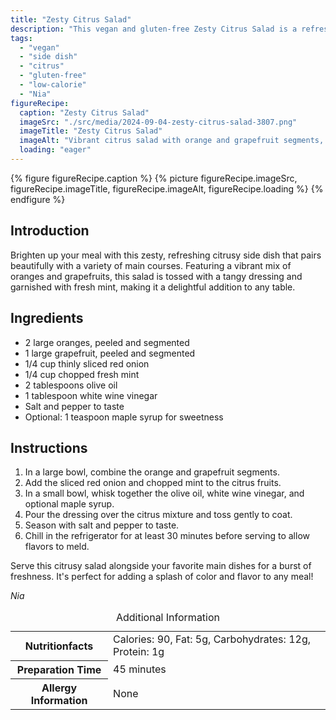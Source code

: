 ```yaml
---
title: "Zesty Citrus Salad"
description: "This vegan and gluten-free Zesty Citrus Salad is a refreshing side dish featuring oranges, grapefruit, and a tangy dressing."
tags:
  - "vegan"
  - "side dish"
  - "citrus"
  - "gluten-free"
  - "low-calorie"
  - "Nia"
figureRecipe: 
  caption: "Zesty Citrus Salad"
  imageSrc: "./src/media/2024-09-04-zesty-citrus-salad-3807.png"
  imageTitle: "Zesty Citrus Salad"
  imageAlt: "Vibrant citrus salad with orange and grapefruit segments, red onions, mint, dressed in olive oil and vinegar on a neutral table."
  loading: "eager"
---
```


{% figure figureRecipe.caption %}
{% picture figureRecipe.imageSrc, figureRecipe.imageTitle, figureRecipe.imageAlt, figureRecipe.loading %}
{% endfigure %}

## Introduction

Brighten up your meal with this zesty, refreshing citrusy side dish that pairs beautifully with a variety of main courses. Featuring a vibrant mix of oranges and grapefruits, this salad is tossed with a tangy dressing and garnished with fresh mint, making it a delightful addition to any table.

## Ingredients

- 2 large oranges, peeled and segmented
- 1 large grapefruit, peeled and segmented
- 1/4 cup thinly sliced red onion
- 1/4 cup chopped fresh mint
- 2 tablespoons olive oil
- 1 tablespoon white wine vinegar
- Salt and pepper to taste
- Optional: 1 teaspoon maple syrup for sweetness

## Instructions

1. In a large bowl, combine the orange and grapefruit segments.
2. Add the sliced red onion and chopped mint to the citrus fruits.
3. In a small bowl, whisk together the olive oil, white wine vinegar, and optional maple syrup.
4. Pour the dressing over the citrus mixture and toss gently to coat.
5. Season with salt and pepper to taste.
6. Chill in the refrigerator for at least 30 minutes before serving to allow flavors to meld.

Serve this citrusy salad alongside your favorite main dishes for a burst of freshness. It's perfect for adding a splash of color and flavor to any meal!

*Nia*

<table><caption class='sr-only'>Additional Information</caption><tr><th>Nutritionfacts</th><td>Calories: 90, Fat: 5g, Carbohydrates: 12g, Protein: 1g&nbsp;</td></tr><tr><th>Preparation Time</th><td>45 minutes&nbsp;</td></tr><tr><th>Allergy Information</th><td>None&nbsp;</td></tr></table>

